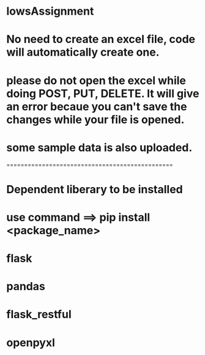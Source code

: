 # lowsAssignment

# No need to create an excel file, code will automatically create one.
# please do not open the excel while doing POST, PUT, DELETE. It will give an error becaue you can't save the changes while your file is opened.
# some sample data is also uploaded.

===============================================
# Dependent liberary to be installed
# use command ==> pip install <package_name>
# flask
# pandas
# flask_restful
# openpyxl
